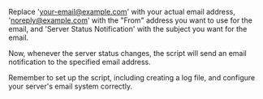 Replace 'your-email@example.com' with your actual email address, 'noreply@example.com' with the "From" address you want to use for the email, and 'Server Status Notification' with the subject you want for the email.


Now, whenever the server status changes, the script will send an email notification to the specified email address.


Remember to set up the script, including creating a log file, and configure your server's email system correctly.
